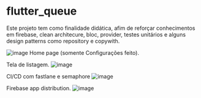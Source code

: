 # flutter_queue

Este projeto tem como finalidade didática, afim de reforçar conhecimentos em firebase, clean architecure, bloc, provider, testes unitários e alguns design patterns como repository e copywith.



![image](https://user-images.githubusercontent.com/25774838/172482229-e1dffe04-6da9-4366-a20d-478a60211b49.png)
Home page (somente Configurações feito).

Tela de listagem.
![image](https://user-images.githubusercontent.com/25774838/171476018-7a5b06a1-f8a1-4e16-a902-28fba0de3037.png)

CI/CD com fastlane e semaphore
![image](https://user-images.githubusercontent.com/25774838/172481862-1da37b27-178c-4225-9f29-ae097c7e4419.png)

Firebase app distribution.
![image](https://user-images.githubusercontent.com/25774838/172482048-7accfa55-878b-4976-8164-64392dad5522.png)
